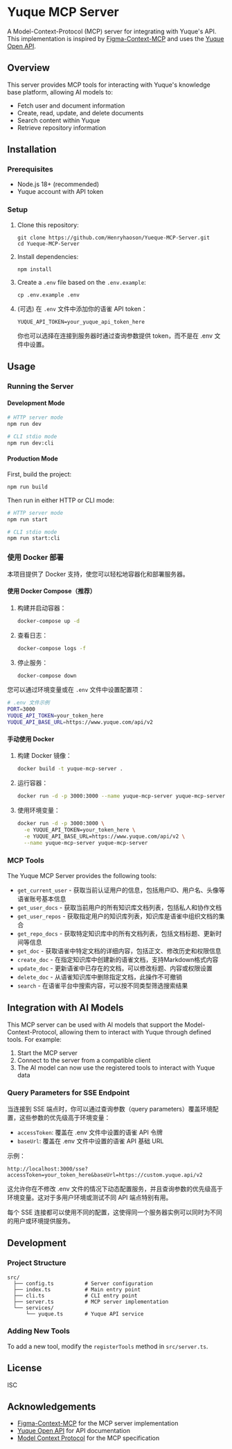 # Yuque MCP Server

A Model-Context-Protocol (MCP) server for integrating with Yuque's API. This implementation is inspired by [Figma-Context-MCP](https://github.com/GLips/Figma-Context-MCP) and uses the [Yuque Open API](https://app.swaggerhub.com/apis-docs/Jeff-Tian/yuque-open_api/2.0.1).

## Overview

This server provides MCP tools for interacting with Yuque's knowledge base platform, allowing AI models to:

- Fetch user and document information
- Create, read, update, and delete documents
- Search content within Yuque
- Retrieve repository information

## Installation

### Prerequisites

- Node.js 18+ (recommended)
- Yuque account with API token

### Setup

1. Clone this repository:
   ```
   git clone https://github.com/Henryhaoson/Yueque-MCP-Server.git
   cd Yueque-MCP-Server
   ```

2. Install dependencies:
   ```
   npm install
   ```

3. Create a `.env` file based on the `.env.example`:
   ```
   cp .env.example .env
   ```

4. (可选) 在 `.env` 文件中添加你的语雀 API token：
   ```
   YUQUE_API_TOKEN=your_yuque_api_token_here
   ```
   
   你也可以选择在连接到服务器时通过查询参数提供 token，而不是在 .env 文件中设置。

## Usage

### Running the Server

#### Development Mode

```bash
# HTTP server mode
npm run dev

# CLI stdio mode
npm run dev:cli
```

#### Production Mode

First, build the project:

```bash
npm run build
```

Then run in either HTTP or CLI mode:

```bash
# HTTP server mode
npm run start

# CLI stdio mode
npm run start:cli
```

### 使用 Docker 部署

本项目提供了 Docker 支持，使您可以轻松地容器化和部署服务器。

#### 使用 Docker Compose（推荐）

1. 构建并启动容器：
   ```bash
   docker-compose up -d
   ```

2. 查看日志：
   ```bash
   docker-compose logs -f
   ```

3. 停止服务：
   ```bash
   docker-compose down
   ```

您可以通过环境变量或在 `.env` 文件中设置配置项：
```bash
# .env 文件示例
PORT=3000
YUQUE_API_TOKEN=your_token_here
YUQUE_API_BASE_URL=https://www.yuque.com/api/v2
```

#### 手动使用 Docker

1. 构建 Docker 镜像：
   ```bash
   docker build -t yuque-mcp-server .
   ```

2. 运行容器：
   ```bash
   docker run -d -p 3000:3000 --name yuque-mcp-server yuque-mcp-server
   ```

3. 使用环境变量：
   ```bash
   docker run -d -p 3000:3000 \
     -e YUQUE_API_TOKEN=your_token_here \
     -e YUQUE_API_BASE_URL=https://www.yuque.com/api/v2 \
     --name yuque-mcp-server yuque-mcp-server
   ```

### MCP Tools

The Yuque MCP Server provides the following tools:

- `get_current_user` - 获取当前认证用户的信息，包括用户ID、用户名、头像等语雀账号基本信息
- `get_user_docs` - 获取当前用户的所有知识库文档列表，包括私人和协作文档
- `get_user_repos` - 获取指定用户的知识库列表，知识库是语雀中组织文档的集合
- `get_repo_docs` - 获取特定知识库中的所有文档列表，包括文档标题、更新时间等信息
- `get_doc` - 获取语雀中特定文档的详细内容，包括正文、修改历史和权限信息
- `create_doc` - 在指定知识库中创建新的语雀文档，支持Markdown格式内容
- `update_doc` - 更新语雀中已存在的文档，可以修改标题、内容或权限设置
- `delete_doc` - 从语雀知识库中删除指定文档，此操作不可撤销
- `search` - 在语雀平台中搜索内容，可以按不同类型筛选搜索结果

## Integration with AI Models

This MCP server can be used with AI models that support the Model-Context-Protocol, allowing them to interact with Yuque through defined tools. For example:

1. Start the MCP server
2. Connect to the server from a compatible client
3. The AI model can now use the registered tools to interact with Yuque data

### Query Parameters for SSE Endpoint

当连接到 SSE 端点时，你可以通过查询参数（query parameters）覆盖环境配置，这些参数的优先级高于环境变量：

- `accessToken`: 覆盖在 .env 文件中设置的语雀 API 令牌
- `baseUrl`: 覆盖在 .env 文件中设置的语雀 API 基础 URL

示例：
```
http://localhost:3000/sse?accessToken=your_token_here&baseUrl=https://custom.yuque.api/v2
```

这允许你在不修改 .env 文件的情况下动态配置服务，并且查询参数的优先级高于环境变量。这对于多用户环境或测试不同 API 端点特别有用。

每个 SSE 连接都可以使用不同的配置，这使得同一个服务器实例可以同时为不同的用户或环境提供服务。

## Development

### Project Structure

```
src/
  ├── config.ts          # Server configuration
  ├── index.ts           # Main entry point
  ├── cli.ts             # CLI entry point 
  ├── server.ts          # MCP server implementation
  └── services/
      └── yuque.ts       # Yuque API service
```

### Adding New Tools

To add a new tool, modify the `registerTools` method in `src/server.ts`.

## License

ISC

## Acknowledgements

- [Figma-Context-MCP](https://github.com/GLips/Figma-Context-MCP) for the MCP server implementation
- [Yuque Open API](https://app.swaggerhub.com/apis-docs/Jeff-Tian/yuque-open_api/2.0.1) for API documentation
- [Model Context Protocol](https://github.com/anthropics/model-context-protocol) for the MCP specification